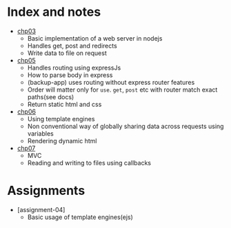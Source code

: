 # Index and notes
* [chp03](./chp03) 
  * Basic implementation of a web server in nodejs
  * Handles get, post and redirects
  * Write data to file on request
* [chp05](./chp05)
  * Handles routing using expressJs
  * How to parse body in express
  * (backup-app) uses routing without express router features
  * Order will matter only for `use`. `get`, `post` etc with router match exact paths(see docs)
  * Return static html and css
* [chp06](./chp06)
  * Using template engines
  * Non conventional way of globally sharing data across requests using variables
  * Rendering dynamic html
* [chp07](./chp07)
  * MVC
  * Reading and writing to files using callbacks

# Assignments
* [assignment-04]
  * Basic usage of template engines(ejs)